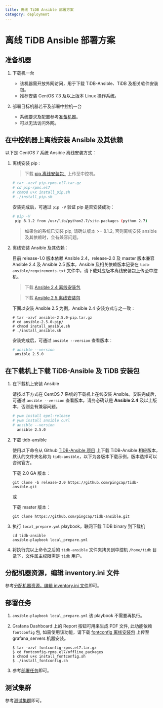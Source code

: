 ```yaml
---
title: 离线 TiDB Ansible 部署方案
category: deployment
---
```


# 离线 TiDB Ansible 部署方案

## 准备机器

1.  下载机一台

    - 该机器需开放外网访问，用于下载 TiDB-Ansible、TiDB 及相关软件安装包。
    - 推荐安装 CentOS 7.3 及以上版本 Linux 操作系统。

2.  部署目标机器若干及部署中控机一台

    - 系统要求及配置参考[准备机器](ansible-deployment.md#准备机器)。
    - 可以无法访问外网。

## 在中控机器上离线安装 Ansible 及其依赖

以下是 CentOS 7 系统 Ansible 离线安装方式：

1.  离线安装 pip :
    > 下载 [ pip 离线安装包 ](https://download.pingcap.org/pip-rpms.el7.tar.gz), 上传至中控机。

    ```bash
    # tar -xzvf pip-rpms.el7.tar.gz
    # cd pip-rpms.el7
    # chmod u+x install_pip.sh
    # ./install_pip.sh
    ```

    安装完成后，可通过 `pip -V` 验证 pip 是否安装成功：

    ```bash
    # pip -V
     pip 8.1.2 from /usr/lib/python2.7/site-packages (python 2.7)
    ```

    > 如果你的系统已安装 pip, 请确认版本 >= 8.1.2, 否则离线安装 ansible 及其依赖时，会有兼容问题。

2.  离线安装 Ansible 及其依赖：

    目前 release-1.0 版本依赖 Ansible 2.4，release-2.0 及 master 版本兼容 Ansible 2.4 及 Ansible 2.5 版本，Ansible 及相关依赖版本记录在 `tidb-ansible/requirements.txt` 文件中，请下载对应版本离线安装包上传至中控机。

    > 下载 [Ansible 2.4 离线安装包](https://download.pingcap.org/ansible-2.4.2-pip.tar.gz)

    > 下载 [Ansible 2.5 离线安装包](https://download.pingcap.org/ansible-2.5.0-pip.tar.gz)

    下面以安装 Ansible 2.5 为例，Ansible 2.4 安装方式与之一致：

    ```
    # tar -xzvf ansible-2.5.0-pip.tar.gz
    # cd ansible-2.5.0-pip/
    # chmod install_ansible.sh
    # ./install_ansible.sh
    ```

    安装完成后，可通过 `ansible --version` 查看版本：

    ```bash
    # ansible --version
     ansible 2.5.0
    ```

## 在下载机上下载 TiDB-Ansible 及 TiDB 安装包

1.  在下载机上安装 Ansible

    请按以下方式在 CentOS 7 系统的下载机上在线安装 Ansible。安装完成后，可通过 `ansible --version` 查看版本，请务必确认是 **Ansible 2.4** 及以上版本，否则会有兼容问题。

    ```bash
    # yum install epel-release
    # yum install ansible curl
    # ansible --version   
      ansible 2.5.0
    ```

2.  下载 tidb-ansible

    使用以下命令从 Github [TiDB-Ansible 项目](https://github.com/pingcap/tidb-ansible) 上下载 TiDB-Ansible 相应版本，默认的文件夹名称为 `tidb-ansible`，以下为各版本下载示例，版本选择可以咨询官方。

    下载 2.0 GA 版本：
    ```
    git clone -b release-2.0 https://github.com/pingcap/tidb-ansible.git
    ```

    或

    下载 master 版本：
    ```
    git clone https://github.com/pingcap/tidb-ansible.git
    ```

3.  执行 `local_prepare.yml` playbook，联网下载 TiDB binary 到下载机

    ```
    cd tidb-ansible
    ansible-playbook local_prepare.yml
    ```

4.  将执行完以上命令之后的 `tidb-ansible` 文件夹拷贝到中控机 `/home/tidb` 目录下，文件属主权限需是 `tidb` 用户。

## 分配机器资源，编辑 inventory.ini 文件

参考[分配机器资源，编辑 inventory.ini 文件](ansible-deployment.md#分配机器资源编辑-inventoryini-文件)即可。

## 部署任务

1.  `ansible-playbook local_prepare.yml` 该 playbook 不需要再执行。

2.  Grafana Dashboard 上的 Report 按钮可用来生成 PDF 文件, 此功能依赖 `fontconfig` 包, 如需使用该功能，请下载 [fontconfig 离线安装包](https://download.pingcap.org/fontconfig-rpms.el7.tar.gz) 上传至 grafana_servers 机器安装。

    ```
    $ tar -xzvf fontconfig-rpms.el7.tar.gz
    $ cd fontconfig-rpms.el7/offline_packages
    $ chmod u+x install_fontconfig.sh
    $ ./install_fontconfig.sh
    ```

3.  参考[部署任务](ansible-deployment.md#部署任务)即可。

## 测试集群

参考[测试集群](ansible-deployment.md#测试集群)即可。
